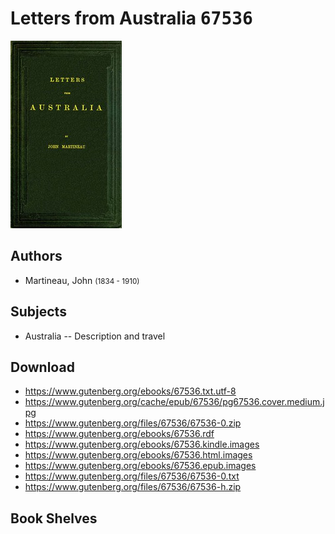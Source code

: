 # Letters from Australia <kbd>67536</kbd>

![](./cover.medium.jpg "")

## Authors


 - Martineau, John <small>(1834 - 1910)</small>

## Subjects


 - Australia -- Description and travel

## Download


 - https://www.gutenberg.org/ebooks/67536.txt.utf-8
 - https://www.gutenberg.org/cache/epub/67536/pg67536.cover.medium.jpg
 - https://www.gutenberg.org/files/67536/67536-0.zip
 - https://www.gutenberg.org/ebooks/67536.rdf
 - https://www.gutenberg.org/ebooks/67536.kindle.images
 - https://www.gutenberg.org/ebooks/67536.html.images
 - https://www.gutenberg.org/ebooks/67536.epub.images
 - https://www.gutenberg.org/files/67536/67536-0.txt
 - https://www.gutenberg.org/files/67536/67536-h.zip

## Book Shelves


